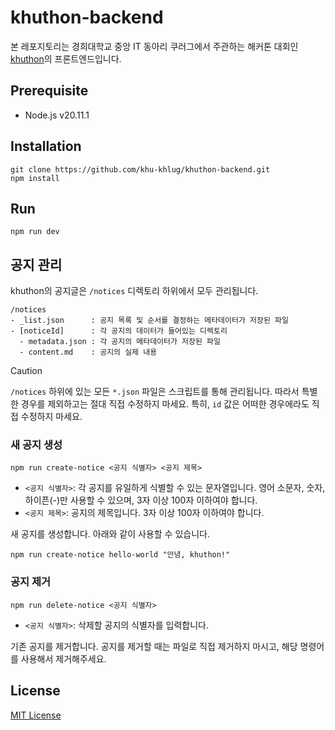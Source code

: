 # khuthon-backend

본 레포지토리는 경희대학교 중앙 IT 동아리 쿠러그에서 주관하는 해커톤 대회인 [khuthon](https://thon.khlug.org/)의 프론트엔드입니다.

## Prerequisite

- Node.js v20.11.1

## Installation

```shell
git clone https://github.com/khu-khlug/khuthon-backend.git
npm install
```

## Run

```shell
npm run dev
```

## 공지 관리

khuthon의 공지글은 `/notices` 디렉토리 하위에서 모두 관리됩니다.

```
/notices
- _list.json      : 공지 목록 및 순서를 결정하는 메타데이터가 저장된 파일
- [noticeId]      : 각 공지의 데이터가 들어있는 디렉토리
  - metadata.json : 각 공지의 메타데이터가 저장된 파일
  - content.md    : 공지의 실제 내용
```

> [!CAUTION]
>
> `/notices` 하위에 있는 모든 `*.json` 파일은 스크립트를 통해 관리됩니다. 따라서 특별한 경우를 제외하고는 절대 직접 수정하지 마세요.
> 특히, `id` 값은 어떠한 경우에라도 직접 수정하지 마세요.

### 새 공지 생성

```shell
npm run create-notice <공지 식별자> <공지 제목>
```

- `<공지 식별자>`: 각 공지를 유일하게 식별할 수 있는 문자열입니다. 영어 소문자, 숫자, 하이픈(-)만 사용할 수 있으며, 3자 이상 100자 이하여야 합니다.
- `<공지 제목>`: 공지의 제목입니다. 3자 이상 100자 이하여야 합니다.

새 공지를 생성합니다. 아래와 같이 사용할 수 있습니다.

```shell
npm run create-notice hello-world "안녕, khuthon!"
```

### 공지 제거

```shell
npm run delete-notice <공지 식별자>
```

- `<공지 식별자>`: 삭제할 공지의 식별자를 입력합니다.

기존 공지를 제거합니다. 공지를 제거할 때는 파일로 직접 제거하지 마시고, 해당 명령어를 사용해서 제거해주세요.

## License

[MIT License](LICENSE)
